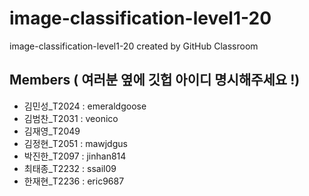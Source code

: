 # image-classification-level1-20
image-classification-level1-20 created by GitHub Classroom

## Members ( 여러분 옆에 깃헙 아이디 명시해주세요 !) 

* 김민성_T2024	: emeraldgoose
* 김범찬_T2031	: veonico
* 김재영_T2049	
* 김정현_T2051	: mawjdgus
* 박진한_T2097	: jinhan814
* 최태종_T2232 : ssail09
* 한재현_T2236 : eric9687
